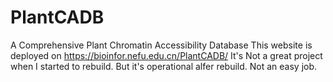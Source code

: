 # PlantCADB
A Comprehensive Plant Chromatin Accessibility Database
This website is deployed on https://bioinfor.nefu.edu.cn/PlantCADB/
It's Not a great project when I started to rebuild. 
But it's operational alfer rebuild. 
Not an easy job.
